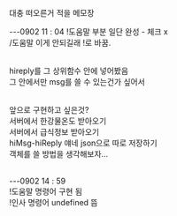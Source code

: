 대충 떠오른거 적을 메모장

---0902 11 : 04
!도움말 부분 일단 완성 - 체크 x
<br>/도움말 이게 안되길래 !로 바꿈.

<br>hireply를 그 상위함수 안에 넣어봤음
<br>그 안에서만 msg를 쓸 수 있는건가 싶어서

<br>앞으로 구현하고 싶은것?
<br>서버에서 한강물온도 받아오기
<br>서버에서 급식정보 받아오기
<br>hiMsg-hiReply 얘네 json으로 따로 저장하기
<br>객체를 쓸 방법을 생각해보자...

<br>---0902 14 : 59
<br>!도움말 명령어 구현 됨
<br>!인사 명령어 undefined 뜸